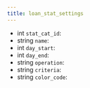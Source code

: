 ```yaml
---
title: loan_stat_settings  
---
```


- <span class="type">int</span>  <span class="v-identifier">`stat_cat_id`</span>:
- <span class="type">string</span>  <span class="v-identifier">`name`</span>:
- <span class="type">int</span>  <span class="v-identifier">`day_start`</span>:
- <span class="type">int</span>  <span class="v-identifier">`day_end`</span>:
- <span class="type">string</span>  <span class="v-identifier">`operation`</span>:
- <span class="type">string</span>  <span class="v-identifier">`criteria`</span>:
- <span class="type">string</span>  <span class="v-identifier">`color_code`</span>:
